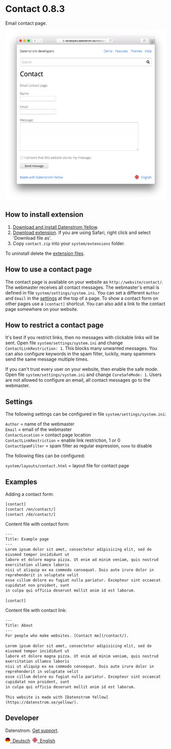 Contact 0.8.3
=============
Email contact page.

<p align="center"><img src="contact-screenshot.png?raw=true" alt="Screenshot"></p>

## How to install extension

1. [Download and install Datenstrom Yellow](https://github.com/datenstrom/yellow/).
2. [Download extension](https://github.com/datenstrom/yellow-extensions/raw/master/zip/contact.zip). If you are using Safari, right click and select 'Download file as'.
3. Copy `contact.zip` into your `system/extensions` folder.

To uninstall delete the [extension files](extension.ini).

## How to use a contact page

The contact page is available on your website as `http://website/contact/`. The webmaster receives all contact messages. The webmaster's email is defined in file `system/settings/system.ini`. You can set a different `Author` and `Email` in the [settings](https://github.com/datenstrom/yellow-extensions/tree/master/features/core#settings) at the top of a page. To show a contact form on other pages use a `[contact]` shortcut. You can also add a link to the contact page somewhere on your website.

## How to restrict a contact page

It's best if you restrict links, then no messages with clickable links will be sent. Open file `system/settings/system.ini` and change `ContactLinkRestriction: 1`. This blocks many unwanted messages. You can also configure keywords in the spam filter, luckily, many spammers send the same message multiple times.

If you can't trust every user on your website, then enable the safe mode. Open file `system/settings/system.ini` and change `CoreSafeMode: 1`. Users are not allowed to configure an email, all contact messages go to the webmaster.

## Settings

The following settings can be configured in file `system/settings/system.ini`:

`Author` = name of the webmaster  
`Email` = email of the webmaster  
`ContactLocation` = contact page location  
`ContactLinkRestriction` = enable link restriction, 1 or 0  
`ContactSpamFilter` = spam filter as regular expression, `none` to disable  

The following files can be configured:

`system/layouts/contact.html` = layout file for contact page  

## Examples

Adding a contact form:

    [contact]
    [contact /en/contact/]
    [contact /de/contact/]

Content file with contact form:

    ---
    Title: Example page
    ---
    Lorem ipsum dolor sit amet, consectetur adipisicing elit, sed do eiusmod tempor incididunt ut 
    labore et dolore magna pizza. Ut enim ad minim veniam, quis nostrud exercitation ullamco laboris 
    nisi ut aliquip ex ea commodo consequat. Duis aute irure dolor in reprehenderit in voluptate velit 
    esse cillum dolore eu fugiat nulla pariatur. Excepteur sint occaecat cupidatat non proident, sunt 
    in culpa qui officia deserunt mollit anim id est laborum.

    [contact]

Content file with contact link:

    ---
    Title: About
    ---
    For people who make websites. [Contact me](/contact/).
    
    Lorem ipsum dolor sit amet, consectetur adipisicing elit, sed do eiusmod tempor incididunt ut 
    labore et dolore magna pizza. Ut enim ad minim veniam, quis nostrud exercitation ullamco laboris 
    nisi ut aliquip ex ea commodo consequat. Duis aute irure dolor in reprehenderit in voluptate velit 
    esse cillum dolore eu fugiat nulla pariatur. Excepteur sint occaecat cupidatat non proident, sunt 
    in culpa qui officia deserunt mollit anim id est laborum.
    
    This website is made with [Datenstrom Yellow](https://datenstrom.se/yellow/).

## Developer

Datenstrom. [Get support](https://extensions.datenstrom.se/help/).

<p>
<a href="README-de.md"><img src="https://raw.githubusercontent.com/datenstrom/yellow-extensions/master/features/help/language-de.png" width="15" height="15" alt="Deutsch">&nbsp; Deutsch</a>&nbsp;
<a href="README.md"><img src="https://raw.githubusercontent.com/datenstrom/yellow-extensions/master/features/help/language-en.png" width="15" height="15" alt="English">&nbsp; English</a>&nbsp;
</p>
